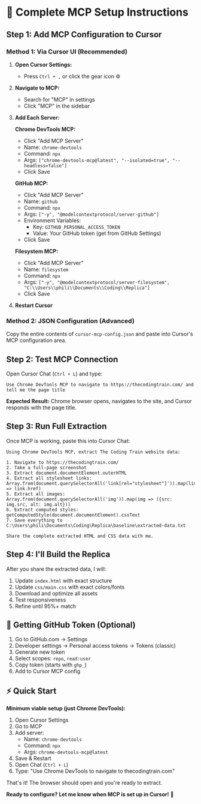 # 🚀 Complete MCP Setup Instructions

## Step 1: Add MCP Configuration to Cursor

### **Method 1: Via Cursor UI (Recommended)**

1. **Open Cursor Settings:**
   - Press `Ctrl + ,` or click the gear icon ⚙️

2. **Navigate to MCP:**
   - Search for "MCP" in settings
   - Click "MCP" in the sidebar

3. **Add Each Server:**
   
   **Chrome DevTools MCP:**
   - Click "Add MCP Server"
   - Name: `chrome-devtools`
   - Command: `npx`
   - Args: `["chrome-devtools-mcp@latest", "--isolated=true", "--headless=false"]`
   - Click Save

   **GitHub MCP:**
   - Click "Add MCP Server"
   - Name: `github`
   - Command: `npx`
   - Args: `["-y", "@modelcontextprotocol/server-github"]`
   - Environment Variables:
     - Key: `GITHUB_PERSONAL_ACCESS_TOKEN`
     - Value: Your GitHub token (get from GitHub Settings)
   - Click Save

   **Filesystem MCP:**
   - Click "Add MCP Server"
   - Name: `filesystem`
   - Command: `npx`
   - Args: `["-y", "@modelcontextprotocol/server-filesystem", "C:\\Users\\phili\\Documents\\Coding\\Replica"]`
   - Click Save

4. **Restart Cursor**

### **Method 2: JSON Configuration (Advanced)**

Copy the entire contents of `cursor-mcp-config.json` and paste into Cursor's MCP configuration area.

## Step 2: Test MCP Connection

Open Cursor Chat (`Ctrl + L`) and type:

```
Use Chrome DevTools MCP to navigate to https://thecodingtrain.com/ and tell me the page title
```

**Expected Result:** Chrome browser opens, navigates to the site, and Cursor responds with the page title.

## Step 3: Run Full Extraction

Once MCP is working, paste this into Cursor Chat:

```
Using Chrome DevTools MCP, extract The Coding Train website data:

1. Navigate to https://thecodingtrain.com/
2. Take a full-page screenshot
3. Extract document.documentElement.outerHTML
4. Extract all stylesheet links: Array.from(document.querySelectorAll('link[rel="stylesheet"]')).map(link => link.href)
5. Extract all images: Array.from(document.querySelectorAll('img')).map(img => ({src: img.src, alt: img.alt}))
6. Extract computed styles: getComputedStyle(document.documentElement).cssText
7. Save everything to C:\Users\phili\Documents\Coding\Replica\baseline\extracted-data.txt

Share the complete extracted HTML and CSS data with me.
```

## Step 4: I'll Build the Replica

After you share the extracted data, I will:
1. Update `index.html` with exact structure
2. Update `css/main.css` with exact colors/fonts
3. Download and optimize all assets
4. Test responsiveness
5. Refine until 95%+ match

## 🔑 Getting GitHub Token (Optional)

1. Go to GitHub.com → Settings
2. Developer settings → Personal access tokens → Tokens (classic)
3. Generate new token
4. Select scopes: `repo`, `read:user`
5. Copy token (starts with `ghp_`)
6. Add to Cursor MCP config

## ⚡ Quick Start

**Minimum viable setup (just Chrome DevTools):**

1. Open Cursor Settings
2. Go to MCP
3. Add server:
   - Name: `chrome-devtools`
   - Command: `npx`
   - Args: `chrome-devtools-mcp@latest`
4. Save & Restart
5. Open Chat (`Ctrl + L`)
6. Type: "Use Chrome DevTools to navigate to thecodingtrain.com"

That's it! The browser should open and you're ready to extract.

**Ready to configure? Let me know when MCP is set up in Cursor!** 🎯

